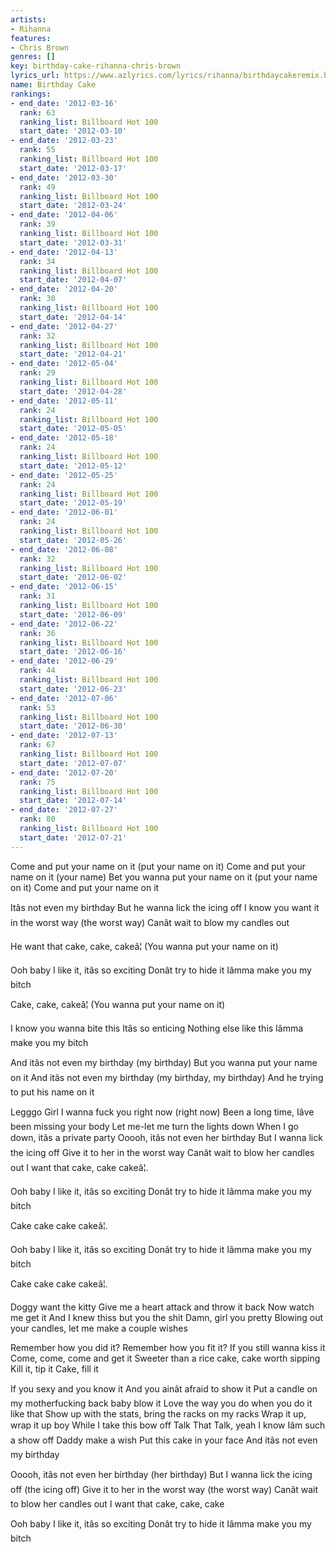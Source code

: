 ```yaml
---
artists:
- Rihanna
features:
- Chris Brown
genres: []
key: birthday-cake-rihanna-chris-brown
lyrics_url: https://www.azlyrics.com/lyrics/rihanna/birthdaycakeremix.html
name: Birthday Cake
rankings:
- end_date: '2012-03-16'
  rank: 63
  ranking_list: Billboard Hot 100
  start_date: '2012-03-10'
- end_date: '2012-03-23'
  rank: 55
  ranking_list: Billboard Hot 100
  start_date: '2012-03-17'
- end_date: '2012-03-30'
  rank: 49
  ranking_list: Billboard Hot 100
  start_date: '2012-03-24'
- end_date: '2012-04-06'
  rank: 39
  ranking_list: Billboard Hot 100
  start_date: '2012-03-31'
- end_date: '2012-04-13'
  rank: 34
  ranking_list: Billboard Hot 100
  start_date: '2012-04-07'
- end_date: '2012-04-20'
  rank: 30
  ranking_list: Billboard Hot 100
  start_date: '2012-04-14'
- end_date: '2012-04-27'
  rank: 32
  ranking_list: Billboard Hot 100
  start_date: '2012-04-21'
- end_date: '2012-05-04'
  rank: 29
  ranking_list: Billboard Hot 100
  start_date: '2012-04-28'
- end_date: '2012-05-11'
  rank: 24
  ranking_list: Billboard Hot 100
  start_date: '2012-05-05'
- end_date: '2012-05-18'
  rank: 24
  ranking_list: Billboard Hot 100
  start_date: '2012-05-12'
- end_date: '2012-05-25'
  rank: 24
  ranking_list: Billboard Hot 100
  start_date: '2012-05-19'
- end_date: '2012-06-01'
  rank: 24
  ranking_list: Billboard Hot 100
  start_date: '2012-05-26'
- end_date: '2012-06-08'
  rank: 32
  ranking_list: Billboard Hot 100
  start_date: '2012-06-02'
- end_date: '2012-06-15'
  rank: 31
  ranking_list: Billboard Hot 100
  start_date: '2012-06-09'
- end_date: '2012-06-22'
  rank: 36
  ranking_list: Billboard Hot 100
  start_date: '2012-06-16'
- end_date: '2012-06-29'
  rank: 44
  ranking_list: Billboard Hot 100
  start_date: '2012-06-23'
- end_date: '2012-07-06'
  rank: 53
  ranking_list: Billboard Hot 100
  start_date: '2012-06-30'
- end_date: '2012-07-13'
  rank: 67
  ranking_list: Billboard Hot 100
  start_date: '2012-07-07'
- end_date: '2012-07-20'
  rank: 75
  ranking_list: Billboard Hot 100
  start_date: '2012-07-14'
- end_date: '2012-07-27'
  rank: 80
  ranking_list: Billboard Hot 100
  start_date: '2012-07-21'
---
```


Come and put your name on it (put your name on it)
Come and put your name on it (your name)
Bet you wanna put your name on it (put your name on it)
Come and put your name on it

Itâs not even my birthday
But he wanna lick the icing off
I know you want it in the worst way (the worst way)
Canât wait to blow my candles out

He want that cake, cake, cakeâ¦
(You wanna put your name on it)

Ooh baby I like it, itâs so exciting
Donât try to hide it
Iâmma make you my bitch

Cake, cake, cakeâ¦ 
(You wanna put your name on it)

I know you wanna bite this
Itâs so enticing
Nothing else like this
Iâmma make you my bitch

And itâs not even my birthday (my birthday)
But you wanna put your name on it
And itâs not even my birthday (my birthday, my birthday)
And he trying to put his name on it


Legggo
Girl I wanna fuck you right now (right now)
Been a long time, Iâve been missing your body
Let me-let me turn the lights down
When I go down, itâs a private party
Ooooh, itâs not even her birthday
But I wanna lick the icing off
Give it to her in the worst way
Canât wait to blow her candles out
I want that cake, cake cakeâ¦.

Ooh baby I like it, itâs so exciting
Donât try to hide it
Iâmma make you my bitch

Cake cake cake cakeâ¦.

Ooh baby I like it, itâs so exciting
Donât try to hide it
Iâmma make you my bitch

Cake cake cake cakeâ¦.


Doggy want the kitty
Give me a heart attack and throw it back
Now watch me get it
And I knew thiss but you the shit
Damn, girl you pretty
Blowing out your candles, let me make a couple wishes


Remember how you did it?
Remember how you fit it?
If you still wanna kiss it
Come, come, come and get it
Sweeter than a rice cake, cake worth sipping
Kill it, tip it
Cake, fill it

If you sexy and you know it
And you ainât afraid to show it
Put a candle on my motherfucking back baby blow it
Love the way you do when you do it like that
Show up with the stats, bring the racks on my racks
Wrap it up, wrap it up boy
While I take this bow off
Talk That Talk, yeah I know Iâm such a show off
Daddy make a wish
Put this cake in your face
And itâs not even my birthday


Ooooh, itâs not even her birthday (her birthday)
But I wanna lick the icing off (the icing off)
Give it to her in the worst way (the worst way)
Canât wait to blow her candles out
I want that cake, cake, cake


Ooh baby I like it, itâs so exciting
Donât try to hide it
Iâmma make you my bitch



